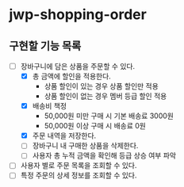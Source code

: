 # jwp-shopping-order

## 구현할 기능 목록
- [ ] 장바구니에 담은 상품을 주문할 수 있다.
  - [x] 총 금액에 할인을 적용한다.
    - 상품 할인이 있는 경우 상품 할인만 적용
    - 상품 할인이 없는 경우 멤버 등급 할인 적용
  - [x] 배송비 책정
    - 50,000원 미만 구매 시 기본 배송료 3000원
    - 50,000원 이상 구매 시 배송료 0원
  - [x] 주문 내역을 저장한다.
  - [ ] 장바구니 내 구매한 상품을 삭제한다.
  - [ ] 사용자 총 누적 금액을 확인해 등급 상승 여부 파악
- [ ] 사용자 별로 주문 목록을 조회할 수 있다.
- [ ] 특정 주문의 상세 정보를 조회할 수 있다.